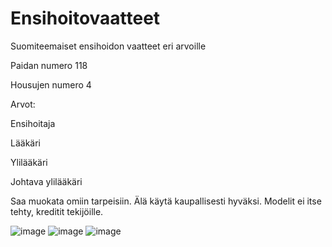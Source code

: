 # Ensihoitovaatteet
Suomiteemaiset ensihoidon vaatteet eri arvoille

Paidan numero 118

Housujen numero 4



Arvot:

Ensihoitaja

Lääkäri

Ylilääkäri

Johtava ylilääkäri

Saa muokata omiin tarpeisiin. Älä käytä kaupallisesti hyväksi. Modelit ei itse tehty, kreditit tekijöille.

![image](https://user-images.githubusercontent.com/86854130/159953605-ac4a3c84-97b1-46ca-9611-3db8be1f6574.png)
![image](https://user-images.githubusercontent.com/86854130/159953704-1608bdff-9da0-4692-b281-79673f9515ea.png)
![image](https://user-images.githubusercontent.com/86854130/159953742-711d0c15-d2c0-4c9d-99e8-2af775da87c9.png)
